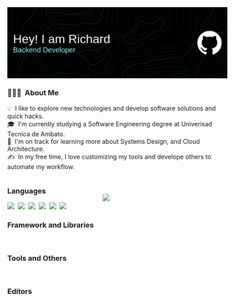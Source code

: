 
<!--
**noesrichard/noesrichard** is a ✨ _special_ ✨ repository because its `README.md` (this file) appears on your GitHub profile.

Here are some ideas to get you started:

- 🔭 I’m currently working on ...
- 🌱 I’m currently learning ...
- 👯 I’m looking to collaborate on ...
- 🤔 I’m looking for help with ...
- 💬 Ask me about ...
- 📫 How to reach me: ...
- 😄 Pronouns: ...
- ⚡ Fun fact: ...
-->
<img alt="Night Coding" src="https://raw.githubusercontent.com/noesrichard/portfolio/master/src/assets/github-header-image.png" width="900" align="center"/>
<br>

<div>
</div>

### 👨🏻‍💻 &nbsp;About Me

💡 &nbsp;I like to explore new technologies and develop software solutions and quick hacks.\
🎓 &nbsp;I'm currently studying a Software Engineering degree at Univerisad Tecnica de Ambato.\
🌱 &nbsp;I'm on track for learning more about Systems Design, and Cloud Architecture.\
✍️ &nbsp;In my free time, I love customizing my tools and develope others to automate my workflow.
<!-- 💬 &nbsp;Feel free to reach out to me for pro bono consulting and volunteering, or just for some interesting discussion.\ -->
<!-- ✉️ &nbsp;You can shoot me an email at avsingh@umass.edu! I'll try to respond as soon as I can.\ -->
<!-- 📄 &nbsp;Please have a look at my [Résumé](https://www.adityavsingh.com/resume.html) for more details about me. I'm open to feedback and suggestions! -->

<div style="display: flex;">
    <div style="display: flex; flex-direction: column">
            <h3>Languages</h3>
            <div>
            <img src="https://img.shields.io/badge/-Python-000000?style=flat&logo=python"/>&nbsp;
            <img src="https://img.shields.io/badge/-JavaScript-000000?style=flat&logo=javascript"/>&nbsp;
            <img src="https://img.shields.io/badge/Java-000000?style=flat&logo=openjdk&logoColor=FFA518"/>&nbsp;
            <img src="https://img.shields.io/badge/-HTML-000000?style=flat&logo=HTML5"/>&nbsp;
            <img src="https://img.shields.io/badge/-CSS-000000?style=flat&logo=CSS3&logoColor=1572B6"/>&nbsp;
            <img src="https://img.shields.io/badge/-Markdown-000000?style=flat&logo=markdown"/>
            </div>
            <h3>Framework and Libraries</h3>
            <div>
                <img alt="" src="https://img.shields.io/badge/-React-000000?style=flat&logo=react"/>&nbsp;
                <img alt="" src="https://img.shields.io/badge/-Angular-000000?style=flat&logo=angular&logoColor=HTML5"/>&nbsp;
                <img alt="" src="https://img.shields.io/badge/-Node.js-000000?style=flat&logo=node.js"/>&nbsp;
                <img alt="" src="https://img.shields.io/badge/-Flask-000000?style=flat&logo=flask"/>&nbsp;
                <img alt="" src="https://img.shields.io/badge/-Spring-000000?style=flat&logo=spring"/>&nbsp;
            </div>
            <h3>Tools and Others</h3>
            <div>
                <img alt="" src="https://img.shields.io/badge/-Git-000000?style=flat&logo=git"/>&nbsp;
                <img alt="" src="https://img.shields.io/badge/-Docker-000000?style=flat&logo=docker"/>&nbsp;
                <img alt="" src="https://img.shields.io/badge/-Latex-000000?style=flat&logo=latex"/>&nbsp;
            </div>
            <h3>Editors</h3>
            <div>
                <img alt="" src="https://img.shields.io/badge/-neovim-000000?style=flat&logo=neovim"/>&nbsp;
                <img alt="" src="https://img.shields.io/badge/-intellij-000000?style=flat&logo=jetbrains"/>&nbsp;
            </div>
    </div>
    <a href="https://github.com/noesrichard" style="margin-left:20px; padding-top: 40px" align="right" >
      <!-- <img height="180em" src="https://github-readme-stats-eight-theta.vercel.app/api?username=noesrichard&show_icons=true&theme=algolia&include_all_commits=true&count_private=true"/> -->
      <img src="https://github-readme-stats-eight-theta.vercel.app/api/top-langs/?username=noesrichard&langs_count=8&theme=dark"/>
    </a>
</div>
